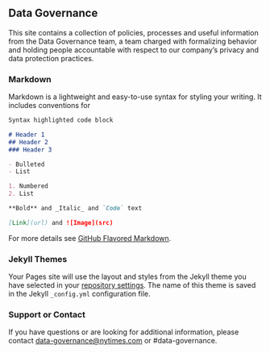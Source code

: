 ## Data Governance

This site contains a collection of policies, processes and useful information from the Data Governance team, a team charged with formalizing behavior and holding people accountable with respect to our company’s privacy and data protection practices. 

### Markdown

Markdown is a lightweight and easy-to-use syntax for styling your writing. It includes conventions for

```markdown
Syntax highlighted code block

# Header 1
## Header 2
### Header 3

- Bulleted
- List

1. Numbered
2. List

**Bold** and _Italic_ and `Code` text

[Link](url) and ![Image](src)
```

For more details see [GitHub Flavored Markdown](https://guides.github.com/features/mastering-markdown/).

### Jekyll Themes

Your Pages site will use the layout and styles from the Jekyll theme you have selected in your [repository settings](https://github.com/megangoyette/Data-Governance-Standards/settings/pages). The name of this theme is saved in the Jekyll `_config.yml` configuration file.

### Support or Contact

If you have questions or are looking for additional information, please contact data-governance@nytimes.com or #data-governance.
